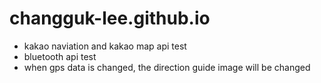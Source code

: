 # changguk-lee.github.io

- kakao naviation and kakao map api test
- bluetooth api test
- when gps data is changed, the direction guide image will be changed
